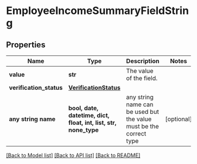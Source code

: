 # EmployeeIncomeSummaryFieldString

## Properties
Name | Type | Description | Notes
------------ | ------------- | ------------- | -------------
**value** | **str** | The value of the field. | 
**verification_status** | [**VerificationStatus**](VerificationStatus.md) |  | 
**any string name** | **bool, date, datetime, dict, float, int, list, str, none_type** | any string name can be used but the value must be the correct type | [optional]

[[Back to Model list]](../README.md#documentation-for-models) [[Back to API list]](../README.md#documentation-for-api-endpoints) [[Back to README]](../README.md)


